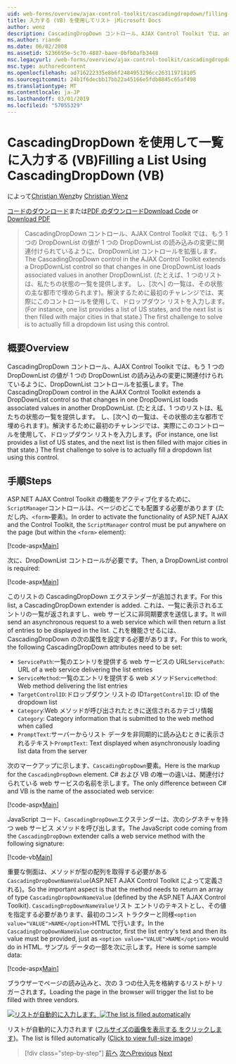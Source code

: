 ```yaml
---
uid: web-forms/overview/ajax-control-toolkit/cascadingdropdown/filling-a-list-using-cascadingdropdown-vb
title: 入力する (VB) を使用してリスト |Microsoft Docs
author: wenz
description: CascadingDropDown コントロール、AJAX Control Toolkit では、anoth 内の値が 1 つの DropDownList の読み込みの変更に関連付けられているように DropDownList コントロールを拡張しています.
ms.author: riande
ms.date: 06/02/2008
ms.assetid: 5236695e-5c70-4887-baee-0bfb0afb3448
msc.legacyurl: /web-forms/overview/ajax-control-toolkit/cascadingdropdown/filling-a-list-using-cascadingdropdown-vb
msc.type: authoredcontent
ms.openlocfilehash: ad716222335e8b6f2484953296cc263119718105
ms.sourcegitcommit: 24b1f6decbb17bb22a45166e5fdb0845c65af498
ms.translationtype: MT
ms.contentlocale: ja-JP
ms.lasthandoff: 03/01/2019
ms.locfileid: "57055329"
---
```

<a name="filling-a-list-using-cascadingdropdown-vb"></a><span data-ttu-id="c5a8a-103">CascadingDropDown を使用して一覧に入力する (VB)</span><span class="sxs-lookup"><span data-stu-id="c5a8a-103">Filling a List Using CascadingDropDown (VB)</span></span>
====================
<span data-ttu-id="c5a8a-104">によって[Christian Wenz](https://github.com/wenz)</span><span class="sxs-lookup"><span data-stu-id="c5a8a-104">by [Christian Wenz](https://github.com/wenz)</span></span>

<span data-ttu-id="c5a8a-105">[コードのダウンロード](http://download.microsoft.com/download/9/0/7/907760b1-2c60-4f81-aeb6-ca416a573b0d/cascadingdropdown0.vb.zip)または[PDF のダウンロード](http://download.microsoft.com/download/2/d/c/2dc10e34-6983-41d4-9c08-f78f5387d32b/cascadingdropdown0VB.pdf)</span><span class="sxs-lookup"><span data-stu-id="c5a8a-105">[Download Code](http://download.microsoft.com/download/9/0/7/907760b1-2c60-4f81-aeb6-ca416a573b0d/cascadingdropdown0.vb.zip) or [Download PDF](http://download.microsoft.com/download/2/d/c/2dc10e34-6983-41d4-9c08-f78f5387d32b/cascadingdropdown0VB.pdf)</span></span>

> <span data-ttu-id="c5a8a-106">CascadingDropDown コントロール、AJAX Control Toolkit では、もう 1 つの DropDownList の値が 1 つの DropDownList の読み込みの変更に関連付けられているように、DropDownList コントロールを拡張します。</span><span class="sxs-lookup"><span data-stu-id="c5a8a-106">The CascadingDropDown control in the AJAX Control Toolkit extends a DropDownList control so that changes in one DropDownList loads associated values in another DropDownList.</span></span> <span data-ttu-id="c5a8a-107">(たとえば、1 つのリストは、私たちの状態の一覧を提供します。 し、[次へ] の一覧は、その状態の主な都市で埋められます)。解決するために最初のチャレンジでは、実際にこのコントロールを使用して、ドロップダウン リストを入力します。</span><span class="sxs-lookup"><span data-stu-id="c5a8a-107">(For instance, one list provides a list of US states, and the next list is then filled with major cities in that state.) The first challenge to solve is to actually fill a dropdown list using this control.</span></span>


## <a name="overview"></a><span data-ttu-id="c5a8a-108">概要</span><span class="sxs-lookup"><span data-stu-id="c5a8a-108">Overview</span></span>

<span data-ttu-id="c5a8a-109">CascadingDropDown コントロール、AJAX Control Toolkit では、もう 1 つの DropDownList の値が 1 つの DropDownList の読み込みの変更に関連付けられているように、DropDownList コントロールを拡張します。</span><span class="sxs-lookup"><span data-stu-id="c5a8a-109">The CascadingDropDown control in the AJAX Control Toolkit extends a DropDownList control so that changes in one DropDownList loads associated values in another DropDownList.</span></span> <span data-ttu-id="c5a8a-110">(たとえば、1 つのリストは、私たちの状態の一覧を提供します。 し、[次へ] の一覧は、その状態の主な都市で埋められます)。解決するために最初のチャレンジでは、実際にこのコントロールを使用して、ドロップダウン リストを入力します。</span><span class="sxs-lookup"><span data-stu-id="c5a8a-110">(For instance, one list provides a list of US states, and the next list is then filled with major cities in that state.) The first challenge to solve is to actually fill a dropdown list using this control.</span></span>

## <a name="steps"></a><span data-ttu-id="c5a8a-111">手順</span><span class="sxs-lookup"><span data-stu-id="c5a8a-111">Steps</span></span>

<span data-ttu-id="c5a8a-112">ASP.NET AJAX Control Toolkit の機能をアクティブ化するために、`ScriptManager`コントロールは、ページのどこでも配置する必要があります (ただし内、`<form>`要素)。</span><span class="sxs-lookup"><span data-stu-id="c5a8a-112">In order to activate the functionality of ASP.NET AJAX and the Control Toolkit, the `ScriptManager` control must be put anywhere on the page (but within the `<form>` element):</span></span>

[!code-aspx[Main](filling-a-list-using-cascadingdropdown-vb/samples/sample1.aspx)]

<span data-ttu-id="c5a8a-113">次に、DropDownList コントロールが必要です。</span><span class="sxs-lookup"><span data-stu-id="c5a8a-113">Then, a DropDownList control is required:</span></span>

[!code-aspx[Main](filling-a-list-using-cascadingdropdown-vb/samples/sample2.aspx)]

<span data-ttu-id="c5a8a-114">このリストの CascadingDropDown エクステンダーが追加されます。</span><span class="sxs-lookup"><span data-stu-id="c5a8a-114">For this list, a CascadingDropDown extender is added.</span></span> <span data-ttu-id="c5a8a-115">これは、一覧に表示されるエントリの一覧が返されますし、web サービスに非同期要求を送信します。</span><span class="sxs-lookup"><span data-stu-id="c5a8a-115">It will send an asynchronous request to a web service which will then return a list of entries to be displayed in the list.</span></span> <span data-ttu-id="c5a8a-116">これを機能させるには、CascadingDropDown の次の属性を設定する必要があります。</span><span class="sxs-lookup"><span data-stu-id="c5a8a-116">For this to work, the following CascadingDropDown attributes need to be set:</span></span>

- <span data-ttu-id="c5a8a-117">`ServicePath`:一覧のエントリを提供する web サービスの URL</span><span class="sxs-lookup"><span data-stu-id="c5a8a-117">`ServicePath`: URL of a web service delivering the list entries</span></span>
- <span data-ttu-id="c5a8a-118">`ServiceMethod`:一覧のエントリを提供する web メソッド</span><span class="sxs-lookup"><span data-stu-id="c5a8a-118">`ServiceMethod`: Web method delivering the list entries</span></span>
- <span data-ttu-id="c5a8a-119">`TargetControlID`:ドロップダウン リストの ID</span><span class="sxs-lookup"><span data-stu-id="c5a8a-119">`TargetControlID`: ID of the dropdown list</span></span>
- <span data-ttu-id="c5a8a-120">`Category`:Web メソッドが呼び出されたときに送信されるカテゴリ情報</span><span class="sxs-lookup"><span data-stu-id="c5a8a-120">`Category`: Category information that is submitted to the web method when called</span></span>
- <span data-ttu-id="c5a8a-121">`PromptText`:サーバーからリスト データを非同期的に読み込むときに表示されるテキスト</span><span class="sxs-lookup"><span data-stu-id="c5a8a-121">`PromptText`: Text displayed when asynchronously loading list data from the server</span></span>

<span data-ttu-id="c5a8a-122">次のマークアップに示します、`CascadingDropDown`要素。</span><span class="sxs-lookup"><span data-stu-id="c5a8a-122">Here is the markup for the `CascadingDropDown` element.</span></span> <span data-ttu-id="c5a8a-123">C# および VB の唯一の違いは、関連付けられている web サービスの名前を示します。</span><span class="sxs-lookup"><span data-stu-id="c5a8a-123">The only difference between C# and VB is the name of the associated web service:</span></span>

[!code-aspx[Main](filling-a-list-using-cascadingdropdown-vb/samples/sample3.aspx)]

<span data-ttu-id="c5a8a-124">JavaScript コード、`CascadingDropDown`エクステンダーは、次のシグネチャを持つ web サービス メソッドを呼び出します。</span><span class="sxs-lookup"><span data-stu-id="c5a8a-124">The JavaScript code coming from the `CascadingDropDown` extender calls a web service method with the following signature:</span></span>

[!code-vb[Main](filling-a-list-using-cascadingdropdown-vb/samples/sample4.vb)]

<span data-ttu-id="c5a8a-125">重要な側面は、メソッドが型の配列を取得する必要がある`CascadingDropDownNameValue`(ASP.NET AJAX Control Toolkit によって定義される)。</span><span class="sxs-lookup"><span data-stu-id="c5a8a-125">So the important aspect is that the method needs to return an array of type `CascadingDropDownNameValue` (defined by the ASP.NET AJAX Control Toolkit).</span></span> <span data-ttu-id="c5a8a-126">`CascadingDropDownNameValue`リスト エントリのテキストとし、その値を指定する必要があります、最初のコンス トラクターと同様`<option value="VALUE">NAME</option>`HTML で行います。</span><span class="sxs-lookup"><span data-stu-id="c5a8a-126">In the `CascadingDropDownNameValue` contructor, first the list entry's text and then its value must be provided, just as `<option value="VALUE">NAME</option>` would do in HTML.</span></span> <span data-ttu-id="c5a8a-127">サンプル データの一部を次に示します。</span><span class="sxs-lookup"><span data-stu-id="c5a8a-127">Here is some sample data:</span></span>

[!code-aspx[Main](filling-a-list-using-cascadingdropdown-vb/samples/sample5.aspx)]

<span data-ttu-id="c5a8a-128">ブラウザーでページの読み込みと、次の 3 つの仕入先を格納するリストがトリガーされます。</span><span class="sxs-lookup"><span data-stu-id="c5a8a-128">Loading the page in the browser will trigger the list to be filled with three vendors.</span></span>


<span data-ttu-id="c5a8a-129">[![リストが自動的に入力します。](filling-a-list-using-cascadingdropdown-vb/_static/image2.png)](filling-a-list-using-cascadingdropdown-vb/_static/image1.png)</span><span class="sxs-lookup"><span data-stu-id="c5a8a-129">[![The list is filled automatically](filling-a-list-using-cascadingdropdown-vb/_static/image2.png)](filling-a-list-using-cascadingdropdown-vb/_static/image1.png)</span></span>

<span data-ttu-id="c5a8a-130">リストが自動的に入力されます ([フルサイズの画像を表示する をクリックします](filling-a-list-using-cascadingdropdown-vb/_static/image3.png))。</span><span class="sxs-lookup"><span data-stu-id="c5a8a-130">The list is filled automatically ([Click to view full-size image](filling-a-list-using-cascadingdropdown-vb/_static/image3.png))</span></span>

> [!div class="step-by-step"]
> <span data-ttu-id="c5a8a-131">[前へ](using-auto-postback-with-cascadingdropdown-cs.md)
> [次へ](using-cascadingdropdown-with-a-database-vb.md)</span><span class="sxs-lookup"><span data-stu-id="c5a8a-131">[Previous](using-auto-postback-with-cascadingdropdown-cs.md)
[Next](using-cascadingdropdown-with-a-database-vb.md)</span></span>
